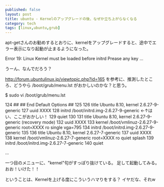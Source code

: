 ```yaml
---
published: false
layout: post
title: ubuntu - Kernelのアップグレードの後、なぜか立ち上がらなくなる
category: tech
tags: [linux,ubuntu,grub]
---
```


apt-getさんのお勧めするとおりに、kernelをアップグレードすると、途中でエラー表示になり起動が止まるようになった。

Error 19: Linux Kernel must be loaded before initrd
Prease any key ...


うーん、なんでだろう？

http://forum.ubuntulinux.jp/viewtopic.php?id=165
を参考に、推測したところ、どうやら /boot/grub/menu.lst がおかしいのかな？と思う。

$ sudo vi /boot/grub/menu.lst

124 ## ## End Default Options ##
125
126 title Ubuntu 8.10, kernel 2.6.27-9-generic
127 uuid XXXX
128 initrd /boot/initrd.img-2.6.27-9-generic ←↑はい、ここがおかしい！
129 quiet
130
131 title Ubuntu 8.10, kernel 2.6.27-9-generic (recovery mode)
132 uuid XXXX
133 kernel /boot/vmlinuz-2.6.27-9-generic root=XXXX ro single vga=795
134 initrd /boot/initrd.img-2.6.27-9-generic
135
136 title Ubuntu 8.10, kernel 2.6.27-7-generic
137 uuid XXXX
138 kernel /boot/vmlinuz-2.6.27-7-generic root=XXXX ro quiet splash
139 initrd /boot/initrd.img-2.6.27-7-generic
140 quiet

…

一つ目のメニューに、"kernel"句がすっぽり抜けている。
足して起動してみる。おお！いけた！！

ということは、Kernelを上げる度にこういうハマりをする？
イヤだな、それw